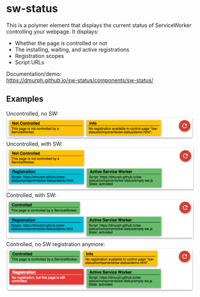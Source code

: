 sw-status
============

This is a polymer element that displays the current status of ServiceWorker controlling your webpage.  It displays:
*  Whether the page is controlled or not
*  The installing, waiting, and active registrations
*  Registration scopes
*  Script URLs

Documentation/demo:<br>
https://dmurph.github.io/sw-status/components/sw-status/

## Examples
Uncontrolled, no SW:
![](https://github.com/dmurph/sw-status/blob/master/imgs/1.png)
Uncontrolled, with SW:
![](https://github.com/dmurph/sw-status/blob/master/imgs/2.png)
Controlled, with SW:
![](https://github.com/dmurph/sw-status/blob/master/imgs/3.png)
Controlled, no SW registration anymore:
![](https://github.com/dmurph/sw-status/blob/master/imgs/4.png)
